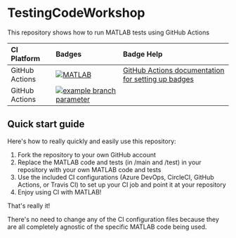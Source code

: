 # TestingCodeWorkshop

This repository shows how to run MATLAB tests using GitHub Actions

| **CI Platform** | **Badges** | **Badge Help** |
|:----------------|:-----------|:---------------|
| GitHub Actions | [![MATLAB](https://github.com/ebenetce/TestingCodeWorkshop/workflows/MATLAB/badge.svg)](https://github.com/ebenetce/TestingCodeWorkshop/actions/workflows/ci.yml/badge.svg) | [GitHub Actions documentation for setting up badges](https://docs.github.com/en/actions/managing-workflow-runs/adding-a-workflow-status-badge) |
| GitHub Actions | [![example branch parameter](https://github.com/ebenetce/TestingCodeWorkshop/workflows/MATLAB/badge.svg)](https://github.com/ebenetce/TestingCodeWorkshop/actions/workflows/ci.yml/badge.svg?branch=myFirstBranch) |


## Quick start guide
Here's how to really quickly and easily use this repository:
1. Fork the repository to your own GitHub account
2. Replace the MATLAB code and tests (in /main and /test) in your repository with your own MATLAB code and tests
3. Use the included CI configurations (Azure DevOps, CircleCI, GitHub Actions, or Travis CI) to set up your CI job and point it at your repository
4. Enjoy using CI with MATLAB!

That's really it!

There's no need to change any of the CI configuration files because they are all completely agnostic of the specific MATLAB code being used.
